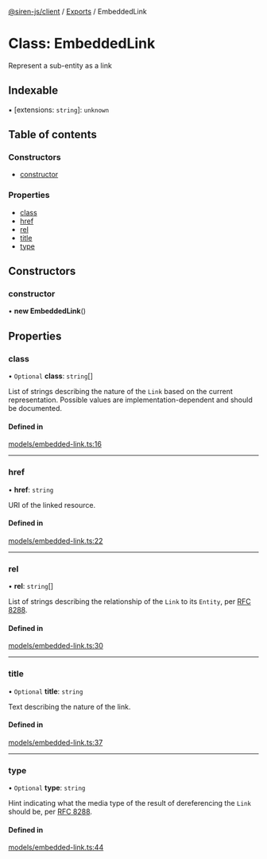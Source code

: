 [@siren-js/client](../README.md) / [Exports](../modules.md) / EmbeddedLink

# Class: EmbeddedLink

Represent a sub-entity as a link

## Indexable

▪ [extensions: `string`]: `unknown`

## Table of contents

### Constructors

- [constructor](EmbeddedLink.md#constructor)

### Properties

- [class](EmbeddedLink.md#class)
- [href](EmbeddedLink.md#href)
- [rel](EmbeddedLink.md#rel)
- [title](EmbeddedLink.md#title)
- [type](EmbeddedLink.md#type)

## Constructors

### constructor

• **new EmbeddedLink**()

## Properties

### class

• `Optional` **class**: `string`[]

List of strings describing the nature of the `Link` based on the current representation. Possible values are
implementation-dependent and should be documented.

#### Defined in

[models/embedded-link.ts:16](https://github.com/siren-js/client/blob/f34d34d/src/models/embedded-link.ts#L16)

___

### href

• **href**: `string`

URI of the linked resource.

#### Defined in

[models/embedded-link.ts:22](https://github.com/siren-js/client/blob/f34d34d/src/models/embedded-link.ts#L22)

___

### rel

• **rel**: `string`[]

List of strings describing the relationship of the `Link` to its `Entity`, per [RFC 8288](https://tools.ietf.org/html/rfc8288).

#### Defined in

[models/embedded-link.ts:30](https://github.com/siren-js/client/blob/f34d34d/src/models/embedded-link.ts#L30)

___

### title

• `Optional` **title**: `string`

Text describing the nature of the link.

#### Defined in

[models/embedded-link.ts:37](https://github.com/siren-js/client/blob/f34d34d/src/models/embedded-link.ts#L37)

___

### type

• `Optional` **type**: `string`

Hint indicating what the media type of the result of dereferencing the `Link` should be, per [RFC 8288](https://tools.ietf.org/html/rfc8288#section-3.4.1).

#### Defined in

[models/embedded-link.ts:44](https://github.com/siren-js/client/blob/f34d34d/src/models/embedded-link.ts#L44)
